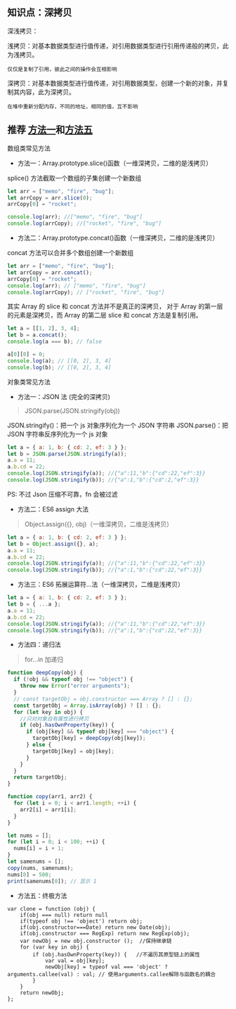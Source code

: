 ## 知识点：深拷贝

深浅拷贝：

浅拷贝：对基本数据类型进行值传递，对引用数据类型进行引用传递般的拷贝，此为浅拷贝。

    仅仅是复制了引用，彼此之间的操作会互相影响

深拷贝：对基本数据类型进行值传递，对引用数据类型，创建一个新的对象，并复制其内容，此为深拷贝。

    在堆中重新分配内存，不同的地址，相同的值，互不影响

## 推荐 [方法一](#way1)和[方法五](#way5)

数组类常见方法

- 方法一：Array.prototype.slice()函数（一维深拷贝，二维的是浅拷贝）

splice() 方法截取一个数组的子集创建一个新数组

```javascript
let arr = ["memo", "fire", "bug"];
let arrCopy = arr.slice(0);
arrCopy[0] = "rocket";

console.log(arr); //["memo", "fire", "bug"]
console.log(arrCopy); //["rocket", "fire", "bug"]
```

- 方法二：Array.prototype.concat()函数（一维深拷贝，二维的是浅拷贝）

concat 方法可以合并多个数组创建一个新数组

```javascript
let arr = ["memo", "fire", "bug"];
let arrCopy = arr.concat();
arrCopy[0] = "rocket";
console.log(arr); // ["memo", "fire", "bug"]
console.log(arrCopy); // ["rocket", "fire", "bug"]
```

其实 Array 的 slice 和 concat 方法并不是真正的深拷贝，
对于 Array 的第一层的元素是深拷贝，而 Array 的第二层 slice 和 concat 方法是复制引用。

```javascript
let a = [[1, 2], 3, 4];
let b = a.concat();
console.log(a === b); // false

a[0][0] = 0;
console.log(a); // [[0, 2], 3, 4]
console.log(b); // [[0, 2], 3, 4]
```

对象类常见方法

- 方法一：JSON 法 (完全的深拷贝)<a name="way1"></a>

> JSON.parse(JSON.stringify(obj))

JSON.stringify()：把一个 js 对象序列化为一个 JSON 字符串
JSON.parse()：把 JSON 字符串反序列化为一个 js 对象

```javascript
let a = { a: 1, b: { cd: 2, ef: 3 } };
let b = JSON.parse(JSON.stringify(a));
a.a = 11;
a.b.cd = 22;
console.log(JSON.stringify(a)); //{"a":11,"b":{"cd":22,"ef":3}}
console.log(JSON.stringify(b)); //{"a":1,"b":{"cd":2,"ef":3}}
```

PS: 不过 Json 压缩不可靠，fn 会被过滤

- 方法二：ES6 assign 大法

> Object.assign({}, obj)（一维深拷贝，二维是浅拷贝）

```javascript
let a = { a: 1, b: { cd: 2, ef: 3 } };
let b = Object.assign({}, a);
a.a = 11;
a.b.cd = 22;
console.log(JSON.stringify(a)); //{"a":11,"b":{"cd":22,"ef":3}}
console.log(JSON.stringify(b)); //{"a":1,"b":{"cd":22,"ef":3}}
```

- 方法三：ES6 拓展运算符...法（一维深拷贝，二维是浅拷贝）

```javascript
let a = { a: 1, b: { cd: 2, ef: 3 } };
let b = { ...a };
a.a = 11;
a.b.cd = 22;
console.log(JSON.stringify(a)); //{"a":11,"b":{"cd":22,"ef":3}}
console.log(JSON.stringify(b)); //{"a":1,"b":{"cd":22,"ef":3}}
```

- 方法四：递归法

> for...in 加递归

```javascript
function deepCopy(obj) {
  if (!obj && typeof obj !== "object") {
    throw new Error("error arguments");
  }
  // const targetObj = obj.constructor === Array ? [] : {};
  const targetObj = Array.isArray(obj) ? [] : {};
  for (let key in obj) {
    //只对对象自有属性进行拷贝
    if (obj.hasOwnProperty(key)) {
      if (obj[key] && typeof obj[key] === "object") {
        targetObj[key] = deepCopy(obj[key]);
      } else {
        targetObj[key] = obj[key];
      }
    }
  }
  return targetObj;
}
```

```javascript
function copy(arr1, arr2) {
  for (let i = 0; i < arr1.length; ++i) {
    arr2[i] = arr1[i];
  }
}

let nums = [];
for (let i = 0; i < 100; ++i) {
  nums[i] = i + 1;
}
let samenums = [];
copy(nums, samenums);
nums[0] = 500;
print(samenums[0]); // 显示 1
```

- 方法五：终极方法<a name="way5"></a>

```
var clone = function (obj) {
    if(obj === null) return null
    if(typeof obj !== 'object') return obj;
    if(obj.constructor===Date) return new Date(obj);
    if(obj.constructor === RegExp) return new RegExp(obj);
    var newObj = new obj.constructor ();  //保持继承链
    for (var key in obj) {
        if (obj.hasOwnProperty(key)) {   //不遍历其原型链上的属性
            var val = obj[key];
            newObj[key] = typeof val === 'object' ? arguments.callee(val) : val; // 使用arguments.callee解除与函数名的耦合
        }
    }
    return newObj;
};
```
